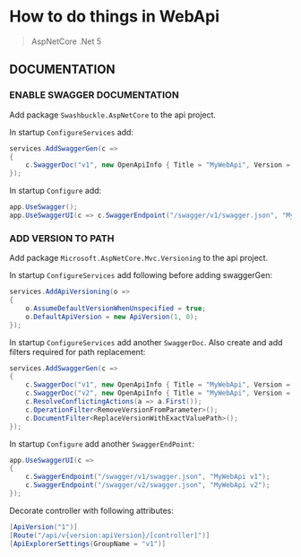 # How to do things in WebApi

>AspNetCore .Net 5

## DOCUMENTATION

### ENABLE SWAGGER DOCUMENTATION

Add package `Swashbuckle.AspNetCore` to the api project.


In startup `ConfigureServices` add:

```c#
services.AddSwaggerGen(c =>
{
    c.SwaggerDoc("v1", new OpenApiInfo { Title = "MyWebApi", Version = "v1" });
});
```

In startup `Configure` add:

```c#
app.UseSwagger();
app.UseSwaggerUI(c => c.SwaggerEndpoint("/swagger/v1/swagger.json", "MyWebApi v1"));
```

### ADD VERSION TO PATH

Add package `Microsoft.AspNetCore.Mvc.Versioning` to the api project.

In startup `ConfigureServices` add following before adding swaggerGen:

```c#
services.AddApiVersioning(o => 
{
    o.AssumeDefaultVersionWhenUnspecified = true;
    o.DefaultApiVersion = new ApiVersion(1, 0);
});
```

In startup `ConfigureServices` add another `SwaggerDoc`. Also create and add filters required for path replacement:

```c#
services.AddSwaggerGen(c =>
{
    c.SwaggerDoc("v1", new OpenApiInfo { Title = "MyWebApi", Version = "v1" });
    c.SwaggerDoc("v2", new OpenApiInfo { Title = "MyWebApi", Version = "v1" });
    c.ResolveConflictingActions(a => a.First());
    c.OperationFilter<RemoveVersionFromParameter>();
    c.DocumentFilter<ReplaceVersionWithExactValuePath>();
});
```

In startup `Configure` add another `SwaggerEndPoint`:

```c#
app.UseSwaggerUI(c =>
{
    c.SwaggerEndpoint("/swagger/v1/swagger.json", "MyWebApi v1");
    c.SwaggerEndpoint("/swagger/v2/swagger.json", "MyWebApi v2");
});
```

Decorate controller with following attributes:

```c#
[ApiVersion("1")]
[Route("/api/v{version:apiVersion}/[controller]")]
[ApiExplorerSettings(GroupName = "v1")]
```
